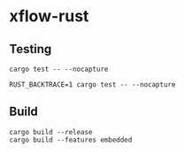 # xflow-rust

## Testing

    cargo test -- --nocapture

    RUST_BACKTRACE=1 cargo test -- --nocapture

## Build

    cargo build --release
    cargo build --features embedded
